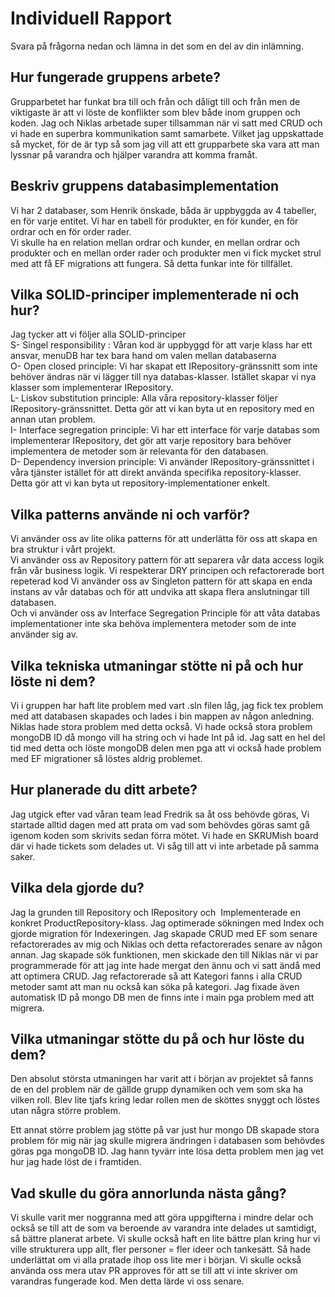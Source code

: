 # Individuell Rapport

Svara på frågorna nedan och lämna in det som en del av din inlämning.

## Hur fungerade gruppens arbete?
Grupparbetet har funkat bra till och från och dåligt till och från men de viktigaste är att vi löste de konflikter som blev både inom gruppen och koden. Jag och Niklas arbetade super tillsamman när vi satt med CRUD och vi hade en superbra kommunikation samt samarbete. Vilket jag uppskattade så mycket, för de är typ så som jag vill att ett grupparbete ska vara att man lyssnar på varandra och hjälper varandra att komma framåt.

## Beskriv gruppens databasimplementation
Vi har 2 databaser, som Henrik önskade,  båda är uppbyggda av 4 tabeller, en för varje entitet. Vi har en tabell för produkter, en för kunder, en för ordrar och en för order rader.   
Vi skulle ha en relation mellan ordrar och kunder, en mellan ordrar och produkter och en mellan order rader och produkter men vi fick mycket strul med att få EF migrations att fungera.  Så detta funkar inte för tillfället.

## Vilka SOLID-principer implementerade ni och hur?
Jag tycker att vi följer alla SOLID-principer  
S- Singel responsibility : Våran kod är uppbyggd för att varje klass har ett ansvar, menuDB har tex bara hand om valen mellan databaserna  
O- Open closed principle: Vi har skapat ett IRepository<T>-gränssnitt som inte behöver ändras när vi lägger till nya databas-klasser. Istället skapar vi nya klasser som implementerar IRepository<T>.  
L- Liskov substitution principle: Alla våra repository-klasser följer IRepository<T>-gränssnittet. Detta gör att vi kan byta ut en repository med en annan utan problem.  
I- Interface segregation principle: Vi har ett interface för varje databas som implementerar IRepository, det gör att varje repository bara behöver implementera de metoder som är relevanta för den databasen.  
D- Dependency inversion principle: Vi använder IRepository<T>-gränssnittet i våra tjänster istället för att direkt använda specifika repository-klasser. Detta gör att vi kan byta ut repository-implementationer enkelt.

## Vilka patterns använde ni och varför?
Vi använder oss av lite olika patterns för att underlätta för oss att skapa en bra struktur i vårt projekt.   
Vi använder oss av Repository pattern för att separera vår data access logik från vår business logik. Vi respekterar DRY principen och refactorerade bort repeterad kod
Vi använder oss av Singleton pattern för att skapa en enda instans av vår databas och för att undvika att skapa flera anslutningar till databasen.  
Och vi använder oss av Interface Segregation Principle för att våta databas implementationer inte ska behöva implementera metoder som de inte använder sig av.


## Vilka tekniska utmaningar stötte ni på och hur löste ni dem?
Vi i gruppen har haft lite problem med vart .sln filen låg, jag fick tex problem med att databasen skapades och lades i bin mappen av någon anledning. Niklas hade stora problem med detta också.
Vi hade också stora problem mongoDB ID då mongo vill ha string och vi hade Int på id.
Jag satt en hel del tid med detta och löste mongoDB delen men pga att vi också hade problem med EF migrationer så löstes aldrig problemet.

## Hur planerade du ditt arbete?
Jag utgick efter vad våran team lead Fredrik sa åt oss behövde göras, Vi startade alltid dagen med att prata om vad som behövdes göras samt gå igenom koden som skrivits sedan förra mötet.
Vi hade en SKRUMish board där vi hade tickets som delades ut. Vi såg till att vi inte arbetade på samma saker.

## Vilka dela gjorde du?
Jag la grunden till Repository och IRepository<T> och  Implementerade en konkret ProductRepository-klass.
Jag optimerade sökningen med Index och gjorde migration för Indexeringen.
Jag skapade CRUD med EF som senare refactorerades av mig och Niklas och detta refactorerades senare av någon annan.
Jag skapade sök funktionen, men skickade den till Niklas när vi par programmerade för att jag inte hade mergat den ännu och vi satt ändå med att optimera CRUD.
Jag refactorerade så att Kategori fanns i alla CRUD metoder samt att man nu också kan söka på kategori.
Jag fixade även automatisk ID på mongo DB men de finns inte i main pga problem med att migrera.

## Vilka utmaningar stötte du på och hur löste du dem?
Den absolut största utmaningen har varit att i början av projektet så fanns de en del problem när de gällde grupp dynamiken och vem som ska ha vilken roll. Blev lite tjafs kring ledar rollen men de sköttes snyggt och löstes utan några större problem.

Ett annat större problem jag stötte på var just hur mongo DB skapade stora problem för mig när jag skulle migrera ändringen i databasen som behövdes göras pga mongoDB ID.
Jag hann tyvärr inte lösa detta problem men jag vet hur jag hade löst de i framtiden.

## Vad skulle du göra annorlunda nästa gång?
Vi skulle varit mer noggranna med att göra uppgifterna i mindre delar och också se till att de som va beroende av varandra inte delades ut samtidigt, så bättre planerat arbete.
Vi skulle också haft en lite bättre plan kring hur vi ville strukturera upp allt, fler personer = fler ideer och tankesätt. Så hade underlättat om vi alla pratade ihop oss lite mer i början.
Vi skulle också använda oss mera utav PR approves för att se till att vi inte skriver om varandras fungerade kod. Men detta lärde vi oss senare.